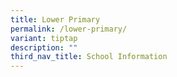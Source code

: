 ```yaml
---
title: Lower Primary
permalink: /lower-primary/
variant: tiptap
description: ""
third_nav_title: School Information
---
```

